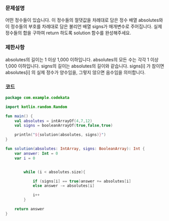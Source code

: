 ### **문제설명**

어떤 정수들이 있습니다. 이 정수들의 절댓값을 차례대로 담은 정수 배열 absolutes와 이 정수들의 부호를 차례대로 담은 불리언 배열 signs가 매개변수로 주어집니다. 실제 정수들의 합을 구하여 return 하도록 solution 함수를 완성해주세요.



### **제한사항**

absolutes의 길이는 1 이상 1,000 이하입니다.
absolutes의 모든 수는 각각 1 이상 1,000 이하입니다.
signs의 길이는 absolutes의 길이와 같습니다.
signs[i] 가 참이면 absolutes[i] 의 실제 정수가 양수임을, 그렇지 않으면 음수임을 의미합니다.



### **코드**

```kotlin
package com.example.codekata

import kotlin.random.Random

fun main() {
    val absolutes = intArrayOf(4,7,12)
    val signs = booleanArrayOf(true,false,true)

    println("${solution(absolutes, signs)}")
}

fun solution(absolutes: IntArray, signs: BooleanArray): Int {
    var answer: Int = 0
    var i = 0


        while (i < absolutes.size){

            if (signs[i] == true)answer += absolutes[i]
            else answer -= absolutes[i]

            i++
        }

    return answer
}
```